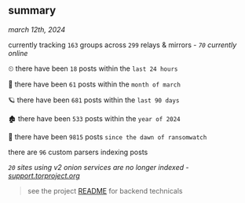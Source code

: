 
## summary
_march 12th, 2024_

currently tracking `163` groups across `299` relays & mirrors - _`70` currently online_

⏲ there have been `18` posts within the `last 24 hours`

🦈 there have been `61` posts within the `month of march`

🪐 there have been `681` posts within the `last 90 days`

🏚 there have been `533` posts within the `year of 2024`

🦕 there have been `9815` posts `since the dawn of ransomwatch`

there are `96` custom parsers indexing posts

_`20` sites using v2 onion services are no longer indexed - [support.torproject.org](https://support.torproject.org/onionservices/v2-deprecation/)_

> see the project [README](https://github.com/joshhighet/ransomwatch#ransomwatch--) for backend technicals
